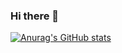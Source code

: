 ### Hi there 👋

[![Anurag's GitHub stats](https://github-readme-stats.vercel.app/api?username=sh4msi)](https://github.com/sh4msi/github-readme-stats)

<!--
**sh4msi/sh4msi** is a ✨ _special_ ✨ repository because its `README.md` (this file) appears on your GitHub profile.

Here are some ideas to get you started:

- 🔭 I’m currently working on ...
- 🌱 I’m currently learning ...
- 👯 I’m looking to collaborate on ...
- 🤔 I’m looking for help with ...
- 💬 Ask me about ...
- 📫 How to reach me: ...
- 😄 Pronouns: ...
- ⚡ Fun fact: ...
-->
